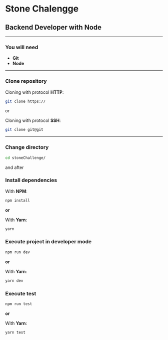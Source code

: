 # Stone Chalengge 
## Backend Developer with Node
---

### You will need 

- **Git**
- **Node**

---

### Clone repository

Cloning with protocol **HTTP**:

```sh
git clone https://
```

or

Cloning with protocol **SSH**:

```sh
git clone git@git
```

---


### Change directory 

```sh
cd stoneChallenge/
```

and after


### Install dependencies

With **NPM**:

```sh
npm install
```

**or**


With **Yarn**:

```sh
yarn
```

### Execute project in developer mode


```sh
npm run dev
```

**or**


With **Yarn**:

```sh
yarn dev
```


### Execute test


```sh
npm run test
```

**or**


With **Yarn**:

```sh
yarn test
```